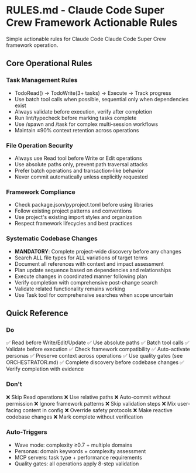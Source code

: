 # RULES.md - Claude Code Super Crew Framework Actionable Rules

Simple actionable rules for Claude Code Claude Code Super Crew framework operation.

## Core Operational Rules

### Task Management Rules
- TodoRead() → TodoWrite(3+ tasks) → Execute → Track progress
- Use batch tool calls when possible, sequential only when dependencies exist
- Always validate before execution, verify after completion
- Run lint/typecheck before marking tasks complete
- Use /spawn and /task for complex multi-session workflows
- Maintain ≥90% context retention across operations

### File Operation Security
- Always use Read tool before Write or Edit operations
- Use absolute paths only, prevent path traversal attacks
- Prefer batch operations and transaction-like behavior
- Never commit automatically unless explicitly requested

### Framework Compliance
- Check package.json/pyproject.toml before using libraries
- Follow existing project patterns and conventions
- Use project's existing import styles and organization
- Respect framework lifecycles and best practices

### Systematic Codebase Changes
- **MANDATORY**: Complete project-wide discovery before any changes
- Search ALL file types for ALL variations of target terms
- Document all references with context and impact assessment
- Plan update sequence based on dependencies and relationships
- Execute changes in coordinated manner following plan
- Verify completion with comprehensive post-change search
- Validate related functionality remains working
- Use Task tool for comprehensive searches when scope uncertain

## Quick Reference

### Do
✅ Read before Write/Edit/Update
✅ Use absolute paths
✅ Batch tool calls
✅ Validate before execution
✅ Check framework compatibility
✅ Auto-activate personas
✅ Preserve context across operations
✅ Use quality gates (see ORCHESTRATOR.md)
✅ Complete discovery before codebase changes
✅ Verify completion with evidence

### Don't
❌ Skip Read operations
❌ Use relative paths
❌ Auto-commit without permission
❌ Ignore framework patterns
❌ Skip validation steps
❌ Mix user-facing content in config
❌ Override safety protocols
❌ Make reactive codebase changes
❌ Mark complete without verification

### Auto-Triggers
- Wave mode: complexity ≥0.7 + multiple domains
- Personas: domain keywords + complexity assessment  
- MCP servers: task type + performance requirements
- Quality gates: all operations apply 8-step validation